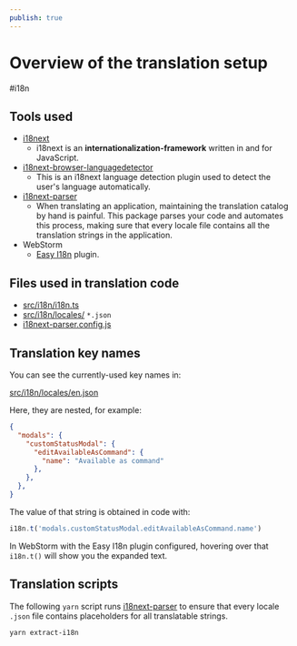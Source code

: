 ```yaml
---
publish: true
---
```


# Overview of the translation setup

<span class="related-pages">#i18n</span>

## Tools used

- [i18next](https://www.i18next.com)
  - i18next is an **internationalization-framework** written in and for JavaScript.
- [i18next-browser-languagedetector](https://github.com/i18next/i18next-browser-languageDetector)
  - This is an i18next language detection plugin used to detect the user's language automatically.
- [i18next-parser](https://github.com/i18next/i18next-parser)
  - When translating an application, maintaining the translation catalog by hand is painful. This package parses your code and automates this process, making sure that every locale file contains all the translation strings in the application.
- WebStorm
  - [Easy I18n](https://plugins.jetbrains.com/plugin/16316-easy-i18n) plugin.

## Files used in translation code

- [src/i18n/i18n.ts](https://github.com/obsidian-tasks-group/obsidian-tasks/blob/main/src/i18n/i18n.ts)
- [src/i18n/locales/](https://github.com/obsidian-tasks-group/obsidian-tasks/tree/main/src/i18n/locales) `*.json`
- [i18next-parser.config.js](https://github.com/obsidian-tasks-group/obsidian-tasks/blob/main/i18next-parser.config.js)

## Translation key names

You can see the currently-used key names in:

[src/i18n/locales/en.json](https://github.com/obsidian-tasks-group/obsidian-tasks/blob/main/src/i18n/locales/en.json)

Here, they are nested, for example:

```json
{
  "modals": {
    "customStatusModal": {
      "editAvailableAsCommand": {
        "name": "Available as command"
      },
    },
  },
}
```

The value of that string is obtained in code with:

```ts
i18n.t('modals.customStatusModal.editAvailableAsCommand.name')
```

In WebStorm with the Easy I18n plugin configured, hovering over that `i18n.t()` will show you the expanded text.

## Translation scripts

The following `yarn` script runs [i18next-parser](https://github.com/i18next/i18next-parser) to ensure that every locale `.json` file contains placeholders for all translatable strings.

```bash
yarn extract-i18n
```
